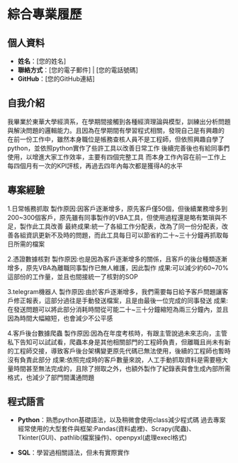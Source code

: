 # 綜合專業履歷

## 個人資料
- **姓名**：[您的姓名]
- **聯絡方式**：[您的電子郵件] | [您的電話號碼]
- **GitHub**：[您的GitHub連結]

## 自我介紹

我畢業於東華大學經濟系，在學期間接觸到各種經濟理論與模型，訓練出分析問題與解決問題的邏輯能力。且因為在學期間有學習程式相關，發現自己是有興趣的
在前一份工作中，雖然本身職位是帳務查核人員不是工程師，但依照興趣自學了python，並依照python實作了些許工具以改善日常工作
後續完善後也有給同事們使用，以增進大家工作效率，主要有四個完整工具
而本身工作內容在前一工作上每四個月有一次的KPI評核，再過去四年內每次都是獲得A的水平

## 專案經驗
1.日常帳務抓取
製作原因:因客戶逐漸增多，原先客戶僅50個，但後續業務增多到200~300個客戶，原先雖有同事製作的VBA工具，但使用過程還是略有繁瑣與不足，製作此工具改善
最終成果:統一了各組工作分配表，改為了同一份分配表，改善各組資訊更新不及時的問題，而此工具每日可以節省約二十~三十分鐘再抓取每日所需的檔案

2.憑證數據核對
製作原因:也是因為客戶逐漸增多的關係，且客戶的後台種類逐漸增多，原先VBA為離職同事製作已無人維護，因此製作
成果:可以減少約60~70%這部份的工作量，並且也間接統一了核對的SOP

3.telegram機器人
製作原因:由於客戶逐漸增多，我們需要每日給予客戶問題讓客戶修正報表，這部分過往是手動發送檔案，且是由最後一位完成的同事發送
成果:在發送問題可以將此部分消耗時間從可能二十~三十分鐘縮短為兩三分鐘內，並且因為時間大幅縮短，也會減少不公平感

4.客戶後台數據爬蟲
製作原因:因為在年度考核時，有跟主管說過未來志向，主管私下告知可以試試看，爬蟲本身是其他相關部門的工程師負責，但離職且尚未有新的工程師交接，導致客戶後台架構變更原先代碼已無法使用，後續的工程師也暫時沒有負責此部分
成果:依照完成時的客戶數量來說，人工手動抓取資料是需要極大量時間甚至無法完成的，且除了撈取之外，也額外製作了紀錄表與會生成內部所需格式，也減少了部門間溝通問題


## 程式語言
- **Python**：熟悉python基礎語法，以及稍微會使用class減少程式碼
過去專案經常使用的大型套件與框架:Pandas(資料處裡)、Scrapy(爬蟲)、Tkinter(GUI)、pathlib(檔案操作)、openpyxl(處理execl格式)

- **SQL**：學習過相關語法，但未有實際實作